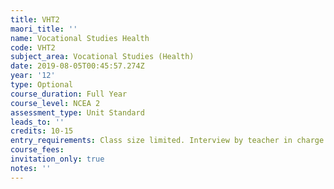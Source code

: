 ```yaml
---
title: VHT2
maori_title: ''
name: Vocational Studies Health
code: VHT2
subject_area: Vocational Studies (Health)
date: 2019-08-05T00:45:57.274Z
year: '12'
type: Optional
course_duration: Full Year
course_level: NCEA 2
assessment_type: Unit Standard
leads_to: ''
credits: 10-15
entry_requirements: Class size limited. Interview by teacher in charge required.
course_fees: 
invitation_only: true
notes: ''
---
```


